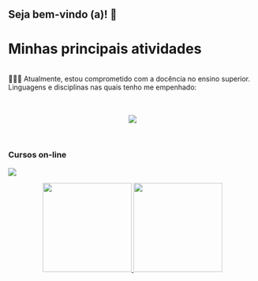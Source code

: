 ## Seja bem-vindo (a)! 👋

            
          
<h1>Minhas principais atividades</h1><br>
👨🏼‍🏫 Atualmente, estou comprometido com a docência no ensino superior. <br>
Linguagens e disciplinas nas quais tenho me empenhado: <br><br>   
<!--
<img width="15" height="15" alt="image" src="https://github.com/user-attachments/assets/15f044af-86f7-4515-aae5-bee973309765" />
<img width="64" height="14.25" alt="image" src="https://github.com/user-attachments/assets/442d007e-928f-432b-bf37-382de01da569" />
-->

<div style="display: inline_block">
  
  <br>

<!-- [![My Skills](https://skillicons.dev/icons?i=java,kotlin,nodejs,figma&theme=light)](https://skillicons.dev)
  -->
  <p align="center">
  <a href="https://github.com/OdaGab">
    <img src="https://skillicons.dev/icons?i=androidstudio,kotlin,java,eclipse,flutter,dart,html,css,arduino,typescript,docker,mysql,php,phpstorm,git,github,flask,idea,windows,linux,debian,react,gitlab" />
  </a>
              </p>
              <p>
              <br>
                          <h3>Cursos on-line </h3> 
  <a href="https://www.udemy.com/course/desenvolvimento-web-com-php-do-basico-ao-avancado/?couponCode=MT180825G1">
    <img src="https://skillicons.dev/icons?i=php" />
  </a>
              </p>

</div>

<div>
   <p align="center">
  <a href="https://github.com/OdaGab">
  <img height="180em" src="https://github-readme-stats.vercel.app/api?username=OdaGab&theme=dark&show_icons=true" />
  <img height="180em" src="https://github-readme-stats.vercel.app/api/top-langs/?username=OdaGab&layout-compact&theme=dark&show_icons=true" />
  </p>
</div>





